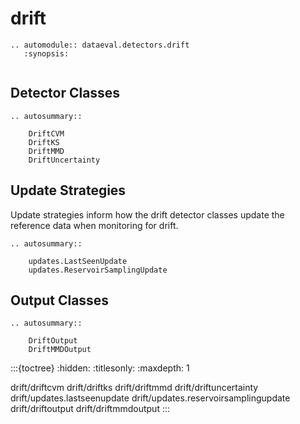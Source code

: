 # drift

```{eval-rst}
.. automodule:: dataeval.detectors.drift
   :synopsis:
```

```{currentmodule} dataeval.detectors.drift
```

## Detector Classes

```{eval-rst}
.. autosummary::

    DriftCVM
    DriftKS
    DriftMMD
    DriftUncertainty
```

## Update Strategies

Update strategies inform how the drift detector classes update the reference data when monitoring for drift.

```{eval-rst}
.. autosummary::

    updates.LastSeenUpdate
    updates.ReservoirSamplingUpdate
```

## Output Classes

```{eval-rst}
.. autosummary::

    DriftOutput
    DriftMMDOutput
```

:::{toctree}
:hidden:
:titlesonly:
:maxdepth: 1

drift/driftcvm
drift/driftks
drift/driftmmd
drift/driftuncertainty
drift/updates.lastseenupdate
drift/updates.reservoirsamplingupdate
drift/driftoutput
drift/driftmmdoutput
:::
